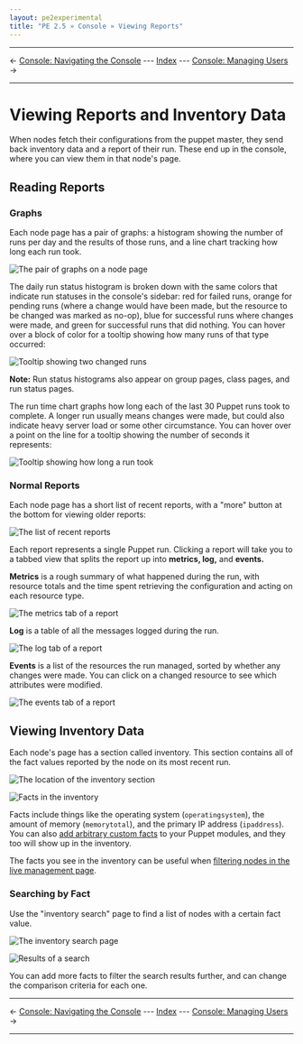 ```yaml
---
layout: pe2experimental
title: "PE 2.5 » Console » Viewing Reports"
---
```


* * *

&larr; [Console: Navigating the Console](./console_navigating.html) --- [Index](./) --- [Console: Managing Users](./console_auth.html) &rarr;

* * *

Viewing Reports and Inventory Data
=====

When nodes fetch their configurations from the puppet master, they send back inventory data and a report of their run. These end up in the console, where you can view them in that node's page. 

Reading Reports
-----

### Graphs

Each node page has a pair of graphs: a histogram showing the number of runs per day and the results of those runs, and a line chart tracking how long each run took.

![The pair of graphs on a node page][reports_graphs]

The daily run status histogram is broken down with the same colors that indicate run statuses in the console's sidebar: red for failed runs, orange for pending runs (where a change would have been made, but the resource to be changed was marked as no-op), blue for successful runs where changes were made, and green for successful runs that did nothing. You can hover over a block of color for a tooltip showing how many runs of that type occurred:

![Tooltip showing two changed runs][reports_runcount]

**Note:** Run status histograms also appear on group pages, class pages, and run status pages. 

The run time chart graphs how long each of the last 30 Puppet runs took to complete. A longer run usually means changes were made, but could also indicate heavy server load or some other circumstance. You can hover over a point on the line for a tooltip showing the number of seconds it represents:

![Tooltip showing how long a run took][reports_point]

### Normal Reports

Each node page has a short list of recent reports, with a "more" button at the bottom for viewing older reports:

![The list of recent reports][reports_recent]

Each report represents a single Puppet run. Clicking a report will take you to a tabbed view that splits the report up into **metrics, log,** and **events.**

**Metrics** is a rough summary of what happened during the run, with resource totals and the time spent retrieving the configuration and acting on each resource type.

![The metrics tab of a report][reports_metricstab]

**Log** is a table of all the messages logged during the run.

![The log tab of a report][reports_logtab]

**Events** is a list of the resources the run managed, sorted by whether any changes were made. You can click on a changed resource to see which attributes were modified. 

![The events tab of a report][reports_eventstab]


Viewing Inventory Data
-----

Each node's page has a section called inventory. This section contains all of the fact values reported by the node on its most recent run. 

![The location of the inventory section][reports_inventory_location]

![Facts in the inventory][reports_inventory]

Facts include things like the operating system (`operatingsystem`), the amount of memory (`memorytotal`), and the primary IP address (`ipaddress`). You can also [add arbitrary custom facts][customfacts] to your Puppet modules, and they too will show up in the inventory. 

[customfacts]: /guides/custom_facts.html

The facts you see in the inventory can be useful when [filtering nodes in the live management page](./console_live.html#advanced-search).

### Searching by Fact

Use the "inventory search" page to find a list of nodes with a certain fact value.

![The inventory search page][reports_inventorysearch]

![Results of a search][reports_searchresults]

You can add more facts to filter the search results further, and can change the comparison criteria for each one.

[reports_eventstab]: ./images/console/reports_eventstab.png
[reports_graphs]: ./images/console/reports_graphs.png
[reports_inventory_location]: ./images/console/reports_inventory_location.png
[reports_inventory]: ./images/console/reports_inventory.png
[reports_inventorysearch]: ./images/console/reports_inventorysearch.png
[reports_logtab]: ./images/console/reports_logtab.png
[reports_metricstab]: ./images/console/reports_metricstab.png
[reports_point]: ./images/console/reports_point.png
[reports_recent]: ./images/console/reports_recent.png
[reports_runcount]: ./images/console/reports_runcount.png
[reports_searchresults]: ./images/console/reports_searchresults.png

* * *

&larr; [Console: Navigating the Console](./console_navigating.html) --- [Index](./) --- [Console: Managing Users](./console_auth.html) &rarr;

* * *


